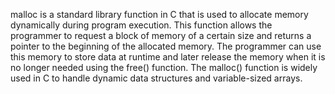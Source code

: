 malloc is a standard library function in C that is used to allocate memory dynamically during program execution. This function allows the programmer to request a block of memory of a certain size and returns a pointer to the beginning of the allocated memory. The programmer can use this memory to store data at runtime and later release the memory when it is no longer needed using the free() function. The malloc() function is widely used in C to handle dynamic data structures and variable-sized arrays.
